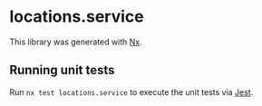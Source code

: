 # locations.service

This library was generated with [Nx](https://nx.dev).

## Running unit tests

Run `nx test locations.service` to execute the unit tests via [Jest](https://jestjs.io).
